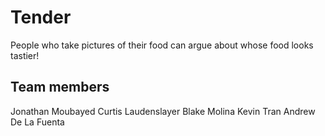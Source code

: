 # Tender
People who take pictures of their food can argue about whose food looks tastier!

## Team members
Jonathan Moubayed
Curtis Laudenslayer
Blake Molina
Kevin Tran
Andrew De La Fuenta
